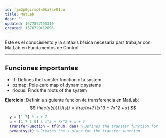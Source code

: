 ```yaml
---
id: fjm2p0girmpfm0ka7sv01pu
title: MatLab
desc: ''
updated: 1677857455310
created: 1676729412896
---
```


Este es el conocimiento y la sintaxis básica necesaria para trabajar con MatLab en Fundamentos de Control.

---

## Funciones importantes

- tf: Defines the transfer function of a system
- pzmap: Pole-zero map of dynamic systems
- rlocus: Finds the roots of the system

**Ejercicio:** Definir la siguiente función de transferencia en MatLab:
$$
  \frac{y(s)}{U(s)} = \frac{x+7}{x^3 + 7x^2 + x}
$$

```matlab
  y = [1 7] % x + 7
  u = [1 7 1 0] % x^3 + 7x^2 + x + 0
  transferFunction = tf(num, den) % Defines the transfer function for 'y' and 'u'
  pzmap(syst) % Creates the s-plane for the transfer function
```